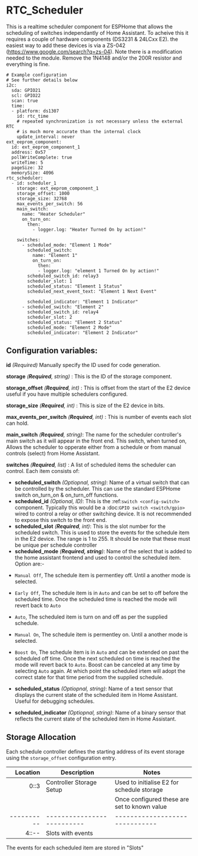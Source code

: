 # RTC_Scheduler
This is a realtime scheduler component for ESPHome that allows the scheduling of switches independantly of Home Assistant. To acheive this it requires a couple of hardware components (DS3231 & 24LCxx E2). the easiest way to add these devices is via a ZS-042 (https://www.google.com/search?q=zs-04).
Note there is a modification needed to the module. Remove the 1N4148 and/or the 200R resistor and everything is fine.
```
# Example configuration
# See further details below
i2c:
  sda: GPIO21
  scl: GPIO22
  scan: true    
  time:
  - platform: ds1307
    id: rtc_time
    # repeated synchronization is not necessary unless the external RTC
    # is much more accurate than the internal clock
    update_interval: never
ext_eeprom_component:
  id: ext_eeprom_component_1
  address: 0x57 
  pollWriteComplete: true
  writeTime: 5
  pageSize: 32
  memorySize: 4096
rtc_scheduler:
  - id: scheduler_1
    storage: ext_eeprom_component_1
    storage_offset: 1000
    storage_size: 32768
    max_events_per_switch: 56
    main_switch: 
      name: "Heater Scheduler"
      on_turn_on:
        then:
          - logger.log: "Heater Turned On by action!"
    
    switches:
      - scheduled_mode: "Element 1 Mode"
        scheduled_switch: 
          name: "Element 1"
          on_turn_on:
            then:
            - logger.log: "element 1 Turned On by action!"
        scheduled_switch_id: relay3
        scheduler_slot: 1
        scheduled_status: "Element 1 Status"
        scheduled_next_event_text: "Element 1 Next Event"
        
        scheduled_indicator: "Element 1 Indicator"
      - scheduled_switch: "Element 2"
        scheduled_switch_id: relay4 
        scheduler_slot: 2  
        scheduled_status: "Element 2 Status"
        scheduled_mode: "Element 2 Mode"
        scheduled_indicator: "Element 2 Indicator"
```
## Configuration variables:
**id** *(Required)* Manually specify the ID used for code generation.

**storage** *(**Required**, string)* : This is the ID of the storage component.

**storage_offset** *(**Required**, int)* : This is offset from the start of the E2 device useful if you have multiple schedulers configured.

**storage_size** *(**Required**, int)* : This is size of the E2 device in bits.

**max_events_per_switch** *(**Required**, int)* : This is number of events each slot can hold.

**main_switch** *(**Required**, string)*:  The name for the scheduler controller's main switch as it will appear in the front end. This switch, when turned on, Allows the scheduler to opperate either from a schedule or from manual controls (select) from Home Assistant.

**switches** *(**Required**, list)* : A list of scheduled items the scheduler can control. Each item consists of:

- **scheduled_switch** *(Optiopnal, string)*: Name of a virtual switch that can be controlled by the scheduler. This can use the standard ESPHome switch on_turn_on & on_turn_off functions.
- **scheduled_id** *(Optional, ID)*: This is the :ref:`switch <config-switch>` component. Typically this would be a :doc:`GPIO switch <switch/gpio>` wired to control a relay or other switching device. It is not recommended to expose this switch to the front end.
- **scheduled_slot** *(**Required**, int)*: This is the slot number for the scheduled switch. This is used to store the events for the schedule item in the E2 device. The range is 1 to 255. It should be note that these must be unique per schedule controller
- **scheduled_mode** *(**Required, string**)*: Name of the select that is added to the home assistant frontend and used to control the scheduled item. Option are:-

* ```Manual Off```, The schedule item is permentley off. Until a another mode is selected.

* ```Early Off```,  The schedule item is in ```Auto``` and can be set to off before the scheduled time. Once the scheduled time is reached the mode will revert back to ```Auto```

* ```Auto```,  The scheduled item is turn on and off as per the supplied schedule.

* ```Manual On```,  The schedule item is permentley on. Until a another mode is selected.

* ```Boost On```,  The schedule item is in ```Auto``` and can be extended on past the scheduled off time. Once the next scheduled on time is reached the mode will revert back to ```Auto```. Boost can be canceled at any time by selecting ```Auto``` again. At which point the scheduled irtem will adopt the correct state for that time period from the supplied schedule.

- **scheduled_status** *(Optiopnal, string)*: Name of a text sensor that displays the current state of the scheduled item in Home Assistant. Useful for debugging schedules.

- **scheduled_indicator** *(Optiopnal, string)*: Name of a binary sensor that reflects the current state of the scheduled item in Home Assistant.

## Storage Allocation
Each schedule controller defines the starting address of its event storage using the ```storage_offset``` configuration entry. 

| Location   | Description                | Notes                         |
| ----------:| -------------------------- | ----------------------------- |
| 0::3       | Controller Storage Setup | Used to initialise E2 for schedule storage |
|       |  | Once configured these are set to known value |
| ---------- | -------------------------- | ------------------------------|
| 4::--      | Slots with events |  |

The events for each scheduled item are stored in "Slots"